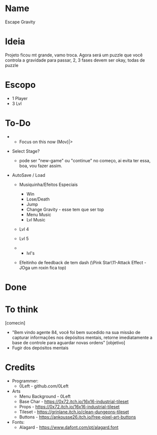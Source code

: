 # Name
 Escape Gravity
# Ideia
Projeto ficou mt grande, vamo troca.
Agora será um puzzle que você controla a gravidade para passar, 2, 3 fases devem ser okay, todas de puzzle
# Escopo
- 1 Player
- 3 Lvl
# To-Do
* * Focus on this now (Mov)|>

- Select Stage?
    - pode ser "new-game" ou "continue" no começo, ai evita ter essa, boa, vou fazer assim.
- AutoSave / Load 

    - Musiquinha/Efeitos Especiais
        - Win
        - Lose/Death
        - Jump
        - Change Gravity - esse tem que ser top
        - Menu Music
        - Lvl Music

    - Lvl 4
    - Lvl 5
    - + lvl's
    - Efeitinho de feedback de tem dash (\Pink Star\11-Attack Effect - JOga um roxin fica top)

# Done

# To think
[comecin]
- "Bem vindo agente 84, você foi bem sucedido na sua missão de capturar informações nos depósitos mentais, retorne imediatamente a base de controle para aguardar novas ordens"
[objetivo]
- Fugir dos depósitos mentais



# Credits
* Programmer:
    - 0Left - github.com/0Left
* Arts
    - Menu Background - 0Left
    - Base Char - https://0x72.itch.io/16x16-industrial-tileset
    - Props - https://0x72.itch.io/16x16-industrial-tileset
    - Tileset - https://grinlane.itch.io/clean-dungeons-tileset
    - Buttons - https://ankousse26.itch.io/free-pixel-art-buttons
* Fonts:
    - Alagard - https://www.dafont.com/pt/alagard.font
